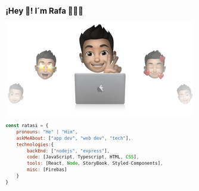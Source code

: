 ## ¡Hey 👋! I´m Rafa 👨🏻‍💻
<p align="center">
  
  <img src="https://github.com/ratasi/ratasi/blob/main/rafatarre.png" />
</p>



```js
const ratasi = {
    pronouns: "He" | "Him",
    askMeAbout: ["app dev", "web dev", "tech"],
    technologies:{
        backEnd: ["nodejs", "express"],
        code: [JavaScript, Typescript, HTML, CSS],
        tools: [React, Node, StoryBook, Styled-Components],       
        misc: [Firebas]
    }
}
